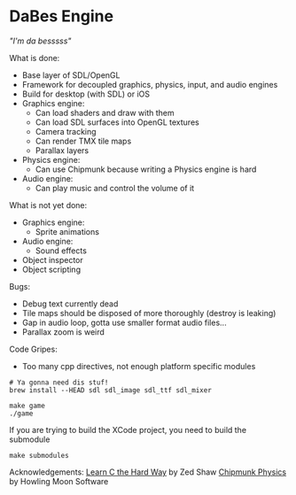 DaBes Engine
============

_"I'm da besssss"_

What is done:
* Base layer of SDL/OpenGL
* Framework for decoupled graphics, physics, input, and audio engines
* Build for desktop (with SDL) or iOS
* Graphics engine:
    * Can load shaders and draw with them
    * Can load SDL surfaces into OpenGL textures
    * Camera tracking
    * Can render TMX tile maps
    * Parallax layers
* Physics engine:
    * Can use Chipmunk because writing a Physics engine is hard
* Audio engine:
    * Can play music and control the volume of it

What is not yet done:
* Graphics engine:
    * Sprite animations
* Audio engine:
    * Sound effects
* Object inspector
* Object scripting

Bugs:
* Debug text currently dead
* Tile maps should be disposed of more thoroughly (destroy is leaking)
* Gap in audio loop, gotta use smaller format audio files...
* Parallax zoom is weird

Code Gripes:
* Too many cpp directives, not enough platform specific modules

```
# Ya gonna need dis stuf!
brew install --HEAD sdl sdl_image sdl_ttf sdl_mixer

make game
./game
```

If you are trying to build the XCode project, you need to build the submodule
```
make submodules
```

Acknowledgements:
[Learn C the Hard Way](http://c.learncodethehardway.org/book/) by Zed Shaw
[Chipmunk Physics](http://chipmunk-physics.net/) by Howling Moon Software
